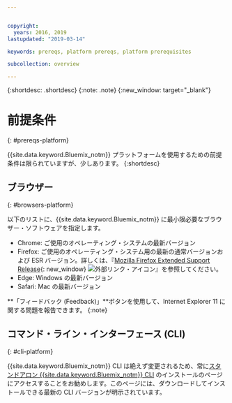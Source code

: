 ```yaml
---


copyright:
  years: 2016, 2019
lastupdated: "2019-03-14"

keywords: prereqs, platform prereqs, platform prerequisites

subcollection: overview

---
```


{:shortdesc: .shortdesc}
{:note: .note}
{:new_window: target="_blank"}

# 前提条件
{: #prereqs-platform}

{{site.data.keyword.Bluemix_notm}} プラットフォームを使用するための前提条件は限られていますが、少しあります。
{:shortdesc}

## ブラウザー
{: #browsers-platform}

以下のリストに、{{site.data.keyword.Bluemix_notm}} に最小限必要なブラウザー・ソフトウェアを指定します。

 * Chrome: ご使用のオペレーティング・システムの最新バージョン
 * Firefox: ご使用のオペレーティング・システム用の最新の通常バージョンおよび ESR バージョン。詳しくは、『[Mozilla Firefox
Extended Support Release](https://www.mozilla.org/firefox/organizations/){: new_window} ![外部リンク・アイコン](../icons/launch-glyph.svg "外部リンク・アイコン")』を参照してください。
 * Edge: Windows の最新バージョン
 * Safari: Mac の最新バージョン
 
**「フィードバック (Feedback)」**ボタンを使用して、Internet Explorer 11 に関する問題を報告できます。
{:note}

## コマンド・ライン・インターフェース (CLI)
{: #cli-platform}

{{site.data.keyword.Bluemix_notm}} CLI は絶えず変更されるため、常に[スタンドアロン {{site.data.keyword.Bluemix_notm}} CLI](/docs/cli/reference/ibmcloud/cloud-cli-install_use) のインストールのページにアクセスすることをお勧めします。このページには、ダウンロードしてインストールできる最新の CLI バージョンが明示されています。
